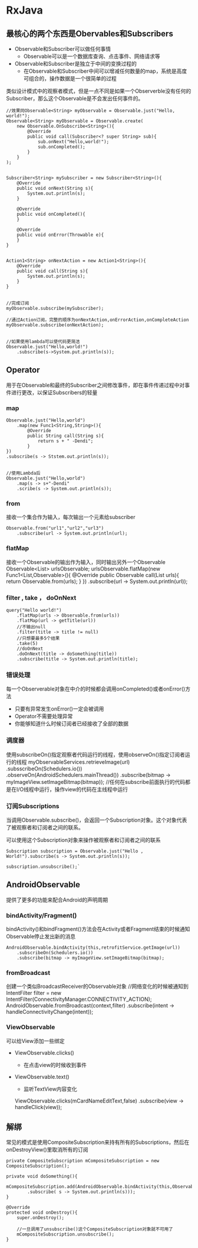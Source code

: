 # RxJava #

## 最核心的两个东西是Obervables和Subscribers ##

- Observable和Subscriber可以做任何事情
	- Observable可以是一个数据库查询、点击事件、网络请求等
- Observable和Subscriber是独立于中间的变换过程的
	- 在Observable和Subscriber中间可以增减任何数量的map，系统是高度可组合的，操作数据是一个很简单的过程

类似设计模式中的观察者模式，但是一点不同是如果一个Observerble没有任何的Subscriber，那么这个Observable是不会发出任何事件的。


	//效果同Observable<String> myObservable = Observable.just("Hello, world!"); 
    Observable<String> myObservable = Observable.create(
		new Observable.OnSubscribe<String>(){
			@Override
			public void call(Subscriber<? super String> sub){
				sub.onNext("Hello,world!");
				sub.onCompleted();
			}
		}
	);


	Subscriber<String> mySubscriber = new Subscriber<String>(){
		@Override
		public void onNext(String s){
			System.out.println(s);
		}

		@Override
		public void onCompleted(){
		}

		@Override
		public void onError(Throwable e){
		}
	}


	Action1<String> onNextAction = new Action1<String>(){
		@Override
		public void call(String s){
			System.out.println(s);
		}
	}


	//完成订阅
	myObservable.subscribe(mySubscriber);

	//通过Action订阅，完整的顺序为onNextAction,onErrorAction,onCompleteAction
	myObservable.subscribe(onNextAction);


	//如果使用lambda可以使代码更简洁
	Observable.just("Hello,world!")
		.subscribe(s->System.put.println(s));

## Operator ##
用于在Observable和最终的Subscriber之间修改事件，即在事件传递过程中对事件进行更改，以保证Subscribers的轻量

### map ###
    Observable.just("Hello,world")
		.map(new Func1<String,String>(){
			@Override
			public String call(String s){
				return s + " -Dendi";
			}
	})
	.subscribe(s -> Ststem.out.println(s));


	//使用Lambda后
	Observable.just("Hello,world")
		.map(s -> s+"-Dendi"
		.scribe(s -> System.out.println(s));


### from ###
接收一个集合作为输入，每次输出一个元素给subscriber

    Observable.from("url1","url2","url3")
		.subscribe(url -> System.out.println(url);

### flatMap ###
接收一个Observable的输出作为输入，同时输出另外一个Observable
    Observable<List<String>> urlsObservable;
	urlsObservable.flatMap(new Func1<List<String>,Observable<String>>(){
		@Override
		public Observable<String> call(List<String> urls){
			return Observable.from(urls);
		}
	})
	.subscribe(url -> System.out.println(url));

### filter , take ， doOnNext ###
	query("Hello world!")
		.flatMap(urls -> Observable.from(urls))
		.flatMap(url -> getTitle(url))
		//不输出null
		.filter(title -> title != null)
		//只想要最多5个结果
		.take(5)
		//doOnNext
		.doOnNext(title -> doSomething(title))
		.subscribe(title -> System.out.println(title);

### 错误处理 ###

每一个Observerable对象在中介的时候都会调用onCompleted()或者onError()方法
- 只要有异常发生onError()一定会被调用
- Operator不需要处理异常
- 你能够知道什么时候订阅者已经接收了全部的数据

### 调度器 ###

使用subscribeOn()指定观察者代码运行的线程，使用observeOn()指定订阅者运行的线程
    myObservableServices.retrieveImage(url)
		.subsscribeOn(Schedulers.io())
		.observeOn(AndroidSchedulers.mainThread())
		.subscribe(bitmap -> myImageView.setImageBitmap(bitmap));
	//任何在subscribe前面执行的代码都是在I/O线程中运行，操作view的代码在主线程中运行

### 订阅Subscriptions ###

当调用Observable.subscribe()，会返回一个Subscription对象。这个对象代表了被观察者和订阅者之间的联系。

可以使用这个Subscription对象来操作被观察者和订阅者之间的联系

    Subscription subscription = Observable.just("Hello , World!").subscribe(s -> System.out.println(s));

	subscription.unsubscribe();`

## AndroidObservable ##
提供了更多的功能来配合Android的声明周期

### bindActivity/Fragment()  ###
bindActivity()和bindFragment()方法会在Activity或者Fragment结束的时候通知Observable停止发出新的消息

	AndroidObservable.bindActivity(this,retrofitService.getImage(url))
		.subscribeOn(Schedulers.io())
		.subscribe(bitmap -> myImageView.setImageBitmap(bitmap);

### fromBroadcast ###
创建一个类似BroadcastReceiver的Observable对象
	//网络变化的时候被通知到
    IntentFilter filter = new IntentFilter(ConnectivityManager.CONNECTIVITY_ACTION);
	AndroidObservable.fromBroadcast(context,filter)
		.subscribe(intent -> handleConnectivityChange(intent));

### ViewObservable ###
可以给View添加一些绑定
- ViewObservable.clicks()
	- 在点击view的时候收到事件
- ViewObservable.text()
	- 监听TextView内容变化

    ViewObservable.clicks(mCardNameEditText,false)
		.subscribe(view -> handleClick(view));

## 解绑 ##

常见的模式是使用CompositeSubscription来持有所有的Subscriptions，然后在onDestroyView()里取消所有的订阅

    private CompositeSubscription mCompositeSubscription = new CompositeSubscription();

	private void doSomething(){
		mCompositeSubscription.add(AndroidObservable.bindActivity(this,Observable.just("Hello,World!"))
			.subscribe( s -> System.out.println(s)));
	}

	@Override
	protected void onDestroy(){
		super.onDestroy();

		//一旦调用了unsubscribe()这个CompositeSubscription对象就不可用了
		mCompositeSubscription.unsubscribe();
	}